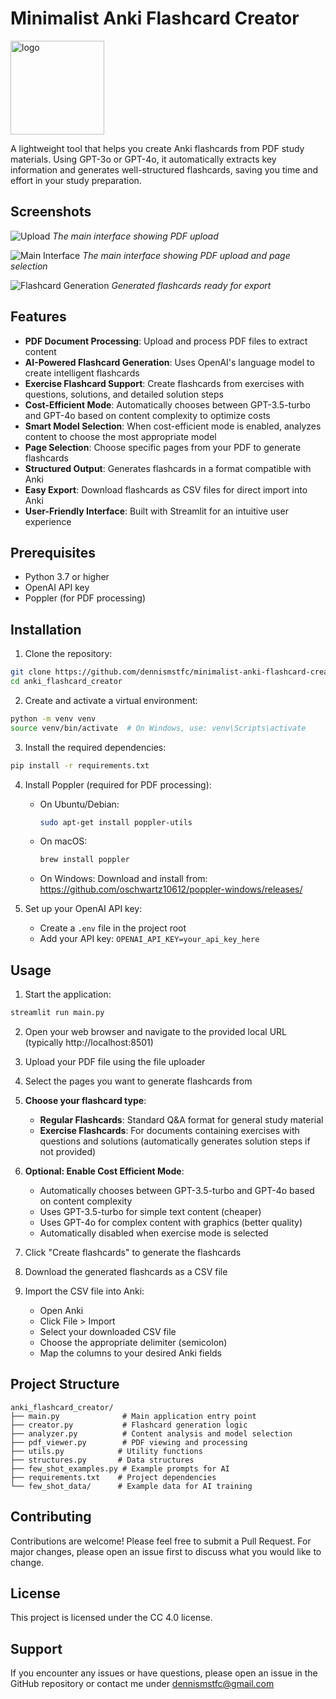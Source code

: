 # Minimalist Anki Flashcard Creator

<img src="docs/logo.png" alt="logo" width="150"/>

A lightweight tool that helps you create Anki flashcards from PDF study materials. Using GPT-3o or GPT-4o, it automatically extracts key information and generates well-structured flashcards, saving you time and effort in your study preparation.

## Screenshots
![Upload](docs/screenshots/start.png)
*The main interface showing PDF upload*

![Main Interface](docs/screenshots/selection.png)
*The main interface showing PDF upload and page selection*

![Flashcard Generation](docs/screenshots/results.png)
*Generated flashcards ready for export*

## Features

- **PDF Document Processing**: Upload and process PDF files to extract content
- **AI-Powered Flashcard Generation**: Uses OpenAI's language model to create intelligent flashcards
- **Exercise Flashcard Support**: Create flashcards from exercises with questions, solutions, and detailed solution steps
- **Cost-Efficient Mode**: Automatically chooses between GPT-3.5-turbo and GPT-4o based on content complexity to optimize costs
- **Smart Model Selection**: When cost-efficient mode is enabled, analyzes content to choose the most appropriate model
- **Page Selection**: Choose specific pages from your PDF to generate flashcards
- **Structured Output**: Generates flashcards in a format compatible with Anki
- **Easy Export**: Download flashcards as CSV files for direct import into Anki
- **User-Friendly Interface**: Built with Streamlit for an intuitive user experience

## Prerequisites

- Python 3.7 or higher
- OpenAI API key
- Poppler (for PDF processing)

## Installation

1. Clone the repository:
```bash
git clone https://github.com/dennismstfc/minimalist-anki-flashcard-creator.git
cd anki_flashcard_creator
```

2. Create and activate a virtual environment:
```bash
python -m venv venv
source venv/bin/activate  # On Windows, use: venv\Scripts\activate
```

3. Install the required dependencies:
```bash
pip install -r requirements.txt
```

4. Install Poppler (required for PDF processing):
   - On Ubuntu/Debian:
     ```bash
     sudo apt-get install poppler-utils
     ```
   - On macOS:
     ```bash
     brew install poppler
     ```
   - On Windows:
     Download and install from: https://github.com/oschwartz10612/poppler-windows/releases/

5. Set up your OpenAI API key:
   - Create a `.env` file in the project root
   - Add your API key: `OPENAI_API_KEY=your_api_key_here`

## Usage

1. Start the application:
```bash
streamlit run main.py
```

2. Open your web browser and navigate to the provided local URL (typically http://localhost:8501)

3. Upload your PDF file using the file uploader

4. Select the pages you want to generate flashcards from

5. **Choose your flashcard type**:
   - **Regular Flashcards**: Standard Q&A format for general study material
   - **Exercise Flashcards**: For documents containing exercises with questions and solutions (automatically generates solution steps if not provided)

6. **Optional: Enable Cost Efficient Mode**:
   - Automatically chooses between GPT-3.5-turbo and GPT-4o based on content complexity
   - Uses GPT-3.5-turbo for simple text content (cheaper)
   - Uses GPT-4o for complex content with graphics (better quality)
   - Automatically disabled when exercise mode is selected

7. Click "Create flashcards" to generate the flashcards

8. Download the generated flashcards as a CSV file

9. Import the CSV file into Anki:
   - Open Anki
   - Click File > Import
   - Select your downloaded CSV file
   - Choose the appropriate delimiter (semicolon)
   - Map the columns to your desired Anki fields

## Project Structure

```
anki_flashcard_creator/
├── main.py              # Main application entry point
├── creator.py           # Flashcard generation logic
├── analyzer.py          # Content analysis and model selection
├── pdf_viewer.py        # PDF viewing and processing
├── utils.py            # Utility functions
├── structures.py       # Data structures
├── few_shot_examples.py # Example prompts for AI
├── requirements.txt    # Project dependencies
└── few_shot_data/      # Example data for AI training
```

## Contributing

Contributions are welcome! Please feel free to submit a Pull Request. For major changes, please open an issue first to discuss what you would like to change.

## License
This project is licensed under the CC 4.0 license.

## Support

If you encounter any issues or have questions, please open an issue in the GitHub repository or contact me under dennismstfc@gmail.com
